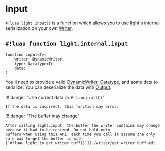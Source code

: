 # Input

[`#!luau light.input()`](./input.md) is a function which allows you to use light's internal serialization on your own
[Writer](./writer/index.md).

## `#!luau function light.internal.input`

```luau title='<!-- errors --> <!-- client --> <!-- server --> <!-- shared --> <!-- experimental --> <!-- sync --> <!-- internal -->'
function input<T>(
    writer: DynamicWriter,
    type: Datatype<T>,
    data: T
)
```

You'll need to provide a valid [DynamicWriter](./writer/index.md), [Datatype](../../datatypes/index.md), and some
data to serialize. You can deserialize the data with [Output](./output.md).

!!! danger "Use correct data or `#!luau pcall()`"

    If the data is incorrect, this function may error.

!!! danger "The buffer may change"

    After calling light.input, the buffer the writer contains may change because it had to be resized. Do not hold onto
    buffers when using this API, each time you call it assume the only safe way to get the buffer is with
    [`#!luau light.io.get_writer_buff()`](./writer/get_writer_buff.md).
